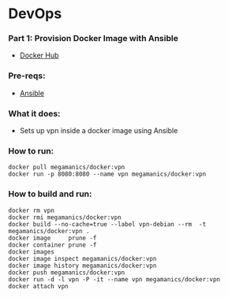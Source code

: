 # DevOps

### Part 1: Provision Docker Image with Ansible
- [Docker Hub](https://hub.docker.com/r/megamanics/docker/)

### Pre-reqs:
- [Ansible](https://docs.ansible.com/ansible/intro_installation.html)

### What it does:
- Sets up vpn inside a docker image using Ansible

### How to run:

```
docker pull megamanics/docker:vpn
docker run -p 8080:8080 --name vpn megamanics/docker:vpn
```

### How to build and run:

```
docker rm vpn
docker rmi megamanics/docker:vpn
docker build --no-cache=true --label vpn-debian --rm  -t megamanics/docker:vpn .
docker image     prune -f
docker container prune -f
docker images
docker image inspect megamanics/docker:vpn
docker image history megamanics/docker:vpn
docker push megamanics/docker:vpn
docker run -d -l vpn -P -it --name vpn megamanics/docker:vpn
docker attach vpn
```

